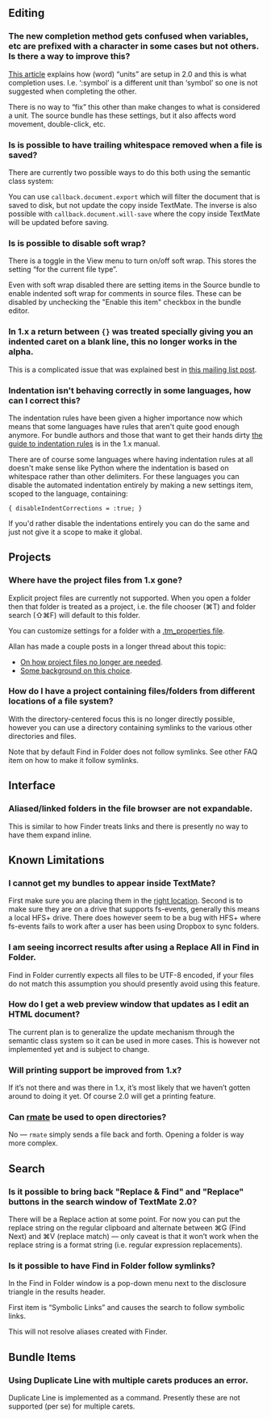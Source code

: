 ## Editing

### The new completion method gets confused when variables, etc are prefixed with a character in some cases but not others. Is there a way to improve this?

[This article](http://blog.macromates.com/2012/clever-completion/ "TextMate Blog » Clever Completion") explains how (word) “units” are setup in 2.0 and this is what completion uses. I.e. ‘:symbol’ is a different unit than ‘symbol’ so one is not suggested when completing the other.

There is no way to “fix” this other than make changes to what is considered a unit. The source bundle has these settings, but it also affects word movement, double-click, etc.

### Is is possible to have trailing whitespace removed when a file is saved?

There are currently two possible ways to do this both using the semantic class system:

You can use `callback.document.export` which will filter the document that is saved to disk, but not update the copy inside TextMate. The inverse is also possible with `callback.document.will-save` where the copy inside TextMate will be updated before saving.

### Is is possible to disable soft wrap?

There is a toggle in the View menu to turn on/off soft wrap. This stores the setting “for the current file type”.

Even with soft wrap disabled there are setting items in the Source bundle to enable indented soft wrap for comments in source files. These can be disabled by unchecking the "Enable this item" checkbox in the bundle editor.

### In 1.x a return between `{}` was treated specially giving you an indented caret on a blank line, this no longer works in the alpha.

This is a complicated issue that was explained best in [this mailing list post](http://lists.macromates.com/textmate/2012-January/034108.html "[TxMt] Re: Indentation (TM2 R bundle)").

### Indentation isn't behaving correctly in some languages, how can I correct this?

The indentation rules have been given a higher importance now which means that some languages have rules that aren't quite good enough anymore. For bundle authors and those that want to get their hands dirty [the guide to indentation rules](http://manual.macromates.com/en/appendix#indentation_rules.html "TextMate Manual » Appendix") is in the 1.x manual.

There are of course some languages where having indentation rules at all doesn't make sense like Python where the indentation is based on whitespace rather than other delimiters. For these languages you can disable the automated indentation entirely by making a new settings item, scoped to the language, containing:

	{ disableIndentCorrections = :true; }

If you'd rather disable the indentations entirely you can do the same and just not give it a scope to make it global.


## Projects

### Where have the project files from 1.x gone?

Explicit project files are currently not supported. When you open a folder then that folder is treated as a project, i.e. the file chooser (⌘T) and folder search (⇧⌘F) will default to this folder.

You can customize settings for a folder with a [.tm_properties file](http://blog.macromates.com/2011/git-style-configuration/ "TextMate Blog &raquo; Git Style Configuration").

Allan has made a couple posts in a longer thread about this topic:

- [On how project files no longer are needed](http://lists.macromates.com/textmate/2011-December/033403.html "[TxMt] Re: Projects are gone in TM2?").
- [Some background on this choice](http://lists.macromates.com/textmate/2011-December/033522.html "[TxMt] Re: Projects are gone in TM2?").

### How do I have a project containing files/folders from different locations of a file system?

With the directory-centered focus this is no longer directly possible, however you can use a directory containing symlinks to the various other directories and files.

Note that by default Find in Folder does not follow symlinks. See other FAQ item on how to make it follow symlinks.


## Interface

### Aliased/linked folders in the file browser are not expandable.

This is similar to how Finder treats links and there is presently no way to have them expand inline.


## Known Limitations

### I cannot get my bundles to appear inside TextMate?

First make sure you are placing them in the [right location](http://blog.macromates.com/2011/locating-bundles/ "TextMate Blog » Locating Bundles"). Second is to make sure they are on a drive that supports fs-events, generally this means a local HFS+ drive. There does however seem to be a bug with HFS+ where fs-events fails to work after a user has been using Dropbox to sync folders.

### I am seeing incorrect results after using a Replace All in Find in Folder.

Find in Folder currently expects all files to be UTF-8 encoded, if your files do not match this assumption you should presently avoid using this feature.

### How do I get a web preview window that updates as I edit an HTML document?

The current plan is to generalize the update mechanism through the semantic class system so it can be used in more cases. This is however not implemented yet and is subject to change.

### Will printing support be improved from 1.x?

If it’s not there and was there in 1.x, it’s most likely that we haven’t gotten around to doing it yet. Of course 2.0 will get a printing feature.

### Can [rmate](http://blog.macromates.com/2011/mate-and-rmate/ "TextMate Blog &raquo; mate and rmate") be used to open directories?

No — `rmate` simply sends a file back and forth. Opening a folder is way more complex.


## Search

### Is it possible to bring back "Replace & Find" and "Replace" buttons in the search window of TextMate 2.0?

There will be a Replace action at some point. For now you can put the replace string on the regular clipboard and alternate between ⌘G (Find Next) and ⌘V (replace match) — only caveat is that it won’t work when the replace string is a format string (i.e. regular expression replacements).

### Is it possible to have Find in Folder follow symlinks?

In the Find in Folder window is a pop-down menu next to the disclosure triangle in the results header.

First item is “Symbolic Links” and causes the search to follow symbolic links.

This will not resolve aliases created with Finder.


## Bundle Items

### Using Duplicate Line with multiple carets produces an error.

Duplicate Line is implemented as a command. Presently these are not supported (per se) for multiple carets.
